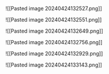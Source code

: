 ![[Pasted image 20240424132527.png]]

![[Pasted image 20240424132551.png]]

![[Pasted image 20240424132649.png]]

![[Pasted image 20240424132756.png]]

![[Pasted image 20240424132929.png]]

![[Pasted image 20240424133143.png]]
